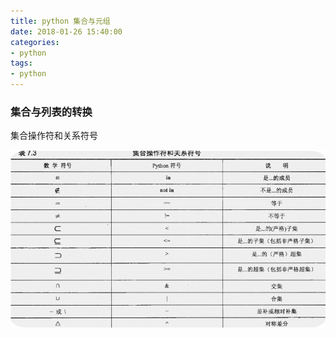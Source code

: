 ```yaml
---
title: python 集合与元组
date: 2018-01-26 15:40:00
categories:
- python
tags:
- python
---
```


### 集合与列表的转换
集合操作符和关系符号
  
![集合操作符](/images/04.jpg)
